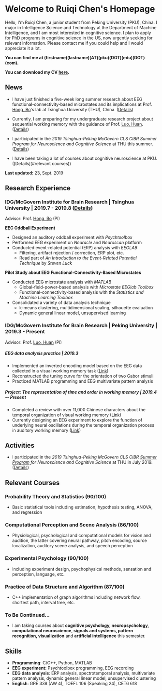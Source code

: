 # Welcome to Ruiqi Chen's Homepage



Hello, I'm Ruiqi Chen, a junior student from Peking University (PKU), China. I major in Intelligence Science and Technology at the Department of Machine Intelligence, and I am most interested in cognitive science. I plan to apply for PhD programs in cognitive science in the US, now urgently seeking for relevant information. Please contact me if you could help and I would appreciate it a lot.

**You can find me at (firstname)(lastname)(AT)(pku)(DOT)(edu)(DOT)(com).**

**You can download my CV [here](Ruiqi_Chen_CV.pdf).**



## News

- I have just finished a five-week long summer research about EEG functional-connectivity-based microstates and its implications at Prof. [Hong, Bo](http://mcgovern.med.tsinghua.edu.cn/en/infoshow-1205.html)'s lab at Tsinghua University (THU), China. ([Details](summer-research-THU/index.html))
- Currently, I am preparing for my undergraduate research project about sequential working memory with the guidance of Prof. [Luo, Huan](http://mgv.pku.edu.cn/english/people/lbd/sopacs/220154.htm). ([Details](https://github.com/rq-Chen/Undergraduate_Research_at_PKU/tree/master/))

- I participated in the *2019 Tsinghua-Peking McGovern CLS CIBR Summer Program for Neuroscience and Cognitive Science* at THU this summer. ([Details](summer-school/index.html))
- I have been taking a lot of courses about cognitive neuroscience at PKU. ([Details](#relevant courses))



**Last updated:** 23, Sept. 2019





## Research Experience

### IDG/McGovern Institute for Brain Research \| Tsinghua University | 2019.7 - 2019.8 ([Details](summer-research-THU/index.html))

Advisor: Prof. [Hong, Bo](http://mcgovern.med.tsinghua.edu.cn/en/infoshow-1205.html) (PI)

**EEG Oddball Experiment**

- Designed an auditory oddball experiment with *Psychtoolbox*
- Performed EEG experiment on *Neuracle* and *Neuroscan* platform
- Conducted event-related potential (ERP) analysis with *EEGLAB*
  - Filtering, artifact rejection / correction, ERP plot, etc.
  - Read part of *An Introduction to the Event-Related Potential Technique* by *Steven Luck*

**Pilot Study about EEG Functional-Connectivity-Based Microstates**

- Conducted EEG microstate analysis with *MATLAB*
  - Global-field-power-based analysis with *Microstate EEGlab Toolbox*
  - Functional-connectivity-based analysis with the *Statistics and Machine Learning Toolbox*
- Consolidated a variety of data analysis technique
  - k-means clustering, multidimensional scaling, silhouette evaluation
  - Dynamic general linear model, unsupervised learning



### IDG/McGovern Institute for Brain Research \| Peking University | 2019.3 - Present

Advisor: Prof. [Luo, Huan](http://mgv.pku.edu.cn/english/people/lbd/sopacs/220154.htm) (PI)

##### **EEG data analysis practice | 2019.3**

-   Implemented an inverted encoding model based on the EEG data collected in a visual working memory task ([Link](https://github.com/rq-Chen/Undergraduate_Research_at_PKU/tree/master/EEG_data_processing_practice))
-   Reconstructed the tuning curve for the orientation of two Gabor stimuli
-   Practiced MATLAB programming and EEG multivariate pattern analysis

##### **Project: The representation of time and order in working memory | 2019.4 -- Present** 

-   Completed a review with over 11,000 Chinese characters about the temporal organization of visual working memory ([Link](https://github.com/rq-Chen/Undergraduate_Research_at_PKU/tree/master/Reading))
-   Currently designing an EEG experiment to explore the function of underlying neural oscillations during the temporal organization process in auditory working memory ([Link](undergraduate-research/本研思路.html))



## Activities

- I participated in the *2019 Tsinghua-Peking McGovern CLS CIBR [Summer Program](http://mcgovern.med.tsinghua.edu.cn/en/infoshow-1824.html) for Neuroscience and Cognitive Science* at THU in July 2019. ([Details](summer-school/index.html))



## Relevant Courses

### Probability Theory and Statistics (90/100)

-   Basic statistical tools including estimation, hypothesis testing, ANOVA, and regression

### Computational Perception and Scene Analysis (86/100)

-   Physiological, psychological and computational models for vision and audition, the latter covering neural pathway, pitch encoding, source localization, auditory scene analysis, and speech perception

### Experimental Psychology (90/100)

-   Including experiment design, psychophysical methods, sensation and perception, language, etc.

### Practice of Data Structure and Algorithm (87/100)

-   C++ implementation of graph algorithms including network flow, shortest path, interval tree, etc.

### To Be Continued...

- I am taking courses about **cognitive psychology, neuropsychology, computational neuroscience, signals and systems, pattern recognition, visualization** and **artificial intelligence** this semester.



## Skills

-   **Programming**: C/C++, Python, MATLAB
-   **EEG experiment:** Psychtoolbox programming, EEG recording
-   **EEG data analysis**: ERP analysis, spectrotemporal analysis, multivariate pattern analysis, dynamic general linear model, unsupervised clustering
-   **English**: GRE 338 (AW 4), TOEFL 106 (Speaking 24), CET6 618

